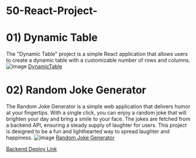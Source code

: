 # 50-React-Project-

# 01) Dynamic Table 
The "Dynamic Table" project is a simple React application that allows users to create a dynamic table with a customizable number of rows and columns.
![image](https://github.com/pandit986/50-React-Project-/assets/68102753/c0302531-8e14-41f3-a87d-244d012b3d66)
[DynamicTable](https://dynamictable1.vercel.app/)

# 02) Random Joke Generator
The Random Joke Generator is a simple web application that delivers humor at your fingertips. With a single click, you can enjoy a random joke that will brighten your day and bring a smile to your face. The jokes are fetched from a backend API, ensuring a steady supply of laughter for users. This project is designed to be a fun and lighthearted way to spread laughter and happiness.
![image](https://github.com/pandit986/50-React-Project-/assets/68102753/0e05e214-8205-4e06-b8b4-8b2ae606b5a9)
[Random Joke Generator ](https://50-react-project-6tjw.vercel.app/)

[Backend Deploy Link ](https://random-jock-backend.onrender.com/api/jokes)

